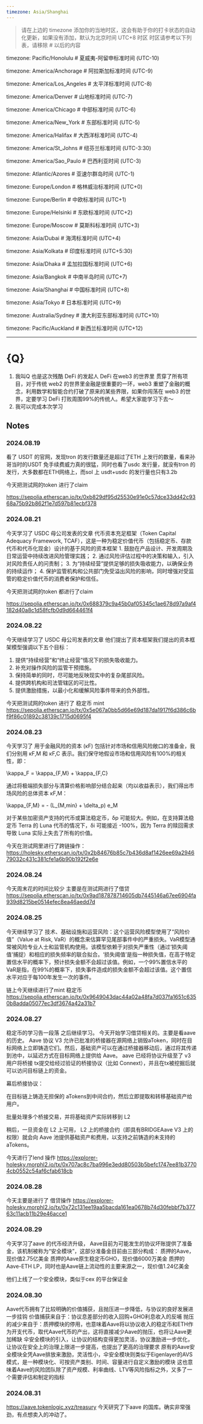 ```yaml
---
timezone: Asia/Shanghai 
---
```


> 请在上边的 timezone 添加你的当地时区，这会有助于你的打卡状态的自动化更新，如果没有添加，默认为北京时间 UTC+8 时区
> 时区请参考以下列表，请移除 # 以后的内容

timezone: Pacific/Honolulu # 夏威夷-阿留申标准时间 (UTC-10)

timezone: America/Anchorage # 阿拉斯加标准时间 (UTC-9)

timezone: America/Los_Angeles # 太平洋标准时间 (UTC-8)

timezone: America/Denver # 山地标准时间 (UTC-7)

timezone: America/Chicago # 中部标准时间 (UTC-6)

timezone: America/New_York # 东部标准时间 (UTC-5)

timezone: America/Halifax # 大西洋标准时间 (UTC-4)

timezone: America/St_Johns # 纽芬兰标准时间 (UTC-3:30)

timezone: America/Sao_Paulo # 巴西利亚时间 (UTC-3)

timezone: Atlantic/Azores # 亚速尔群岛时间 (UTC-1)

timezone: Europe/London # 格林威治标准时间 (UTC+0)

timezone: Europe/Berlin # 中欧标准时间 (UTC+1)

timezone: Europe/Helsinki # 东欧标准时间 (UTC+2)

timezone: Europe/Moscow # 莫斯科标准时间 (UTC+3)

timezone: Asia/Dubai # 海湾标准时间 (UTC+4)

timezone: Asia/Kolkata # 印度标准时间 (UTC+5:30)

timezone: Asia/Dhaka # 孟加拉国标准时间 (UTC+6)

timezone: Asia/Bangkok # 中南半岛时间 (UTC+7)

timezone: Asia/Shanghai # 中国标准时间 (UTC+8)

timezone: Asia/Tokyo # 日本标准时间 (UTC+9)

timezone: Australia/Sydney # 澳大利亚东部标准时间 (UTC+10)

timezone: Pacific/Auckland # 新西兰标准时间 (UTC+12)

---

# {Q}

1. 我叫Q 也是这次残酷 DeFi 的发起人 
   DeFi 在web3 的世界里 贯穿了所有项目，对于传统 web2 的世界里金融是很重要的一环，web3 重塑了金融的概念，利用数学和智能合约打破了原来的某些界限，如果你闯荡在 web3 的世界，定要学习 DeFi 打败周围99%的传统人。希望大家能学习下去～
2. 我可以完成本次学习

## Notes

<!-- Content_START -->

### 2024.08.19

看了 USDT 的官网，发现tron 的发行数量还是超过了ETH 上发行的数量，看来孙哥当时的USDT 免手续费威力真的很猛，同时也看了usdc 发行量，就没有tron 的发行，大多数都在ETH网络上，而sol 上 usdt+usdc 的发行量也只有3.2b 

今天把测试网的token 进行了claim

https://sepolia.etherscan.io/tx/0xb829df95d25530e91e0c57dce33dd42c9368a75b92b862f1e7d597b81ecbf378

### 2024.08.21
今天学习了 USDC 母公司发表的文章
代币资本充足框架（Token Capital Adequacy Framework, TCAF），这是一种为稳定价值代币（包括稳定币、存款代币和代币化现金）设计的基于风险的资本框架
	1. 鼓励在产品设计、开发周期及日常运营中持续改进风险管理实践；
	2. 通过风险评估过程中的决策和输入，引入对风险责任人的问责制；
	3. 为“持续经营”提供足够的损失吸收能力，以确保业务的持续运作；
	4. 保护监管机构和公共部门免受溢出风险的影响，同时增强对受监管的稳定价值代币的消费者保护和信任。

今天把测试网的token 都进行了claim

https://sepolia.etherscan.io/tx/0x688379c9a45b0af05345c1ae678d97a9af4182d40a8c1d58fcfb0d9d664461f4


### 2024.08.22

今天继续学习了 USDC 母公司发表的文章
他们提出了资本框架我们提出的资本框架模型强调以下五个目标：
1. 提供“持续经营”和“终止经营”情况下的损失吸收能力。
2. 补充对操作风险的监管干预措施。
3. 保持简单的同时，尽可能地反映现实中的复杂尾部风险。
4. 提供跨机构和司法管辖区的可比性。
5. 提供激励措施，以最小化和缓解风险事件带来的负外部性。

今天把测试网的token 进行了 稳定币 mint
https://sepolia.etherscan.io/tx/0x5e067a0bb5d66e69d187da1917f6d386c6bf9f86c01892c38139c1715d0695f4

### 2024.08.23
今天学习了
用于金融风险的资本 (κF) 包括针对市场和信用风险敞口的准备金，我们分别用 κF,M 和 κF,C 表示。我们保守地假设市场和信用风险有100%的相关性，即：

 \kappa_F = \kappa_{F,M} + \kappa_{F,C} 

 通过将极端损失部分与清算价格影响部分结合起来（均以收益表示），我们得出市场风险的总体资本 κF,M：

 \kappa_{F,M} = - (L_{M,min} + \delta_p) e_M 

对于某些加密资产支持的代币或算法稳定币，δp 可能较大。例如，在支持算法稳定币 Terra 的 Luna 代币的情况下，δi 可能接近 -100%，因为 Terra 的赎回需求导致 Luna 实际上失去了所有的价值。

今天在测试网里进行了跨链操作：
https://holesky.etherscan.io/tx/0x2b84676b85c7b436d8af1426ee69a294679032c431c381cfe1a6b90b192f2e6e

### 2024.08.24
今天周末花的时间比较少 主要是在测试网进行了借贷
https://sepolia.etherscan.io/tx/0x9ad187878714605db7445146a67ee6904fa939d8215be0514efec8ea46aedd7d

### 2024.08.25
今天继续学习了
技术、基础设施和运营风险：这个运营风险模型使用了“风险价值”（Value at Risk, VaR）的概念来估算罕见尾部事件中的严重损失。VaR模型通常被风险专业人士和监管机构使用。该模型依赖于对损失严重性（通过‘损失阈值’捕捉）和相应的损失频率的联合拟合。‘损失阈值’是指一种损失值，在高于特定置信水平的概率下，预计损失金额不会超过该值。例如，一个99%置信水平的VaR是指，在99%的概率下，损失事件造成的损失金额不会超过该值。这个置信水平对应于每100年发生一次的事件。

链上今天继续进行了mint 稳定币
https://sepolia.etherscan.io/tx/0x9649043dac44a02a48fa7d037fa1651c6350b8adda05077ec3df3674a42a31b7

### 2024.08.27
稳定币的学习告一段落 之后继续学习。
今天开始学习借贷相关的。主要是看aave 的历史。
Aave 协议 V3 允许已批准的桥接器在源网络上销毁aToken，同时在目标网络上立即铸造它们。然后，基础资产可以在通过桥接器移动后，通过将其传递到池中，以延迟方式在目标网络上提供给 Aave。
aave 已经将协议升级至了 v3 
用户将桥接 tx提交给经过验证的桥接协议（比如 Connext），并且在tx被挖掘后就可以访问目标链上的资金。

幕后桥接协议：

在目标链上铸造无担保的 aTokens到中间合约，然后立即提取和转移基础资产给用户。

批量处理多个桥接交易，并将基础资产实际转移到 L2

稍后，一旦资金在 L2 上可用， L2 上的桥接合约（即具有BRIDGEAave V3 上的权限）就会向 Aave 池提供基础资产和费用，以支持之前铸造的未支持的 aTokens。

今天进行了lend 操作
https://explorer-holesky.morphl2.io/tx/0x707ac8c7ba996e3edd80503b5befc1747ee81b37704cb0552c54af6cfab618cb

### 2024.08.28
今天主要是进行了 借贷操作
https://explorer-holesky.morphl2.io/tx/0x72c131ee19aa5bacda161ea0678b74d30febbf7b37763c11acb11b29e46acce1

### 2024.08.29
今天学习了aave 的代币经济升级，
Aave目前为可能发生的协议坏账提供了准备金，该机制被称为“安全模块”，这部分准备金目前由三部分构成：
质押的Aave，现价值2.75亿美金
质押的Aave原生稳定币GHO，现价值6000万美金
质押的Aave-ETH LP，同时也是Aave链上流动性的主要来源之一，现价值1.24亿美金

他们上线了一个安全模块，类似于cex 的平台保证金


### 2024.08.30
Aave代币拥有了比较明确的价值捕获，且抛压进一步降低，与协议的良好发展进一步挂钩
价值捕获来自于：协议息差部分的收入回购+GHO利息收入的反哺
抛压的减少来自于：质押模块的停用，也意味着Aave将以协议收入的稳定币和ETH作为开支代币，取代Aave代币的产出，这将直接减少Aave的抛压，也将让Aave更加稀缺
伞安全模块的引入，让协议的结构变得更加灵活，协议激励进一步优化，让协议在安全上的治理上限进一步提高，也提出了更高的治理要求
原有的Aave安全模块全凭Aave排放来激励，灵活性小，伞安全模块则类似于Eigenlayer的AVS模式，是一种模块化、可按资产类别、时间、容量进行自定义激励的模块
这也意味着Aave的风险团队除了资产规模、利率曲线、LTV等风险指标之外，又多了一个需要评估和制定的指标

### 2024.08.31
https://aave.tokenlogic.xyz/treasury
今天研究了下aave 的国库。确实非常强劲，有点想卖入的冲动了。
<!-- Content_END -->

